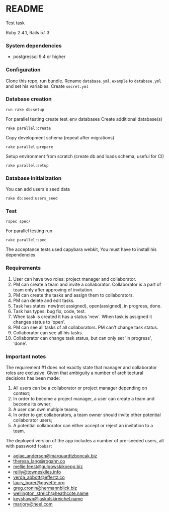 # README
Test task

Ruby  2.4.1, Rails 5.1.3
### System dependencies
* postgressql 9.4 or higher

### Configuration

Clone this repo, run bundle.
Rename `database.yml.example` to `database.yml` and set his variables.
Create `secret.yml`

### Database creation
```
run rake db:setup
```
For parallel testing create test_env databases
Create additional database(s)
```
rake parallel:create
```
Copy development schema (repeat after migrations)
```
rake parallel:prepare
```
Setup environment from scratch (create db and loads schema, useful for CI)
```
rake parallel:setup
```
### Database initialization

You can add users`s seed data 

```
rake db:seed:users_seed
```

### Test

```
rspec spec/ 
```
For parallel testing run
```
rake parallel:spec
```

The acceptance tests used capybara webkit, You must have to install his dependencies

### Requirements

1. User can have two roles: project manager and collaborator.
2. PM can create a team and invite a collaborator. Collaborator is a part of team only after approving of invitation.
3. PM can create the tasks and assign them to collaborators.
4. PM can delete and edit tasks.
5. Task has states: new(not assigned), open(assigned), in progress, done.
6. Task has types: bug fix, code, test.
7. When task is created it has a status 'new'. When task is assigned it changes status to 'open'.
8. PM can see all tasks of all collaborators. PM can't change task status.
9. Collaborator can see all his tasks.
10. Collaborator can change task status, but can only set 'in progress', 'done'.


### Important notes

The requirement #1 does not exactly state that manager and collaborator roles are exclusive. Given that ambiguity a number of architectural decisions has been made:

1. All users can be a collaborator or project manager depending on context;
2. In order to become a project manager, a user can create a team and become its owner;
3. A user can own multiple teams;
4. In order to get collaborators, a team owner should invite other potential collaborator users;
5. A potential collaborator can either accept or reject an invitation to a team.

The deployed version of the app includes a number of pre-seeded users, all with password `foobar`:

* aglae_anderson@marquardtzboncak.biz
* theresa_lang@rogahn.co
* mellie.feest@gulgowskikoepp.biz
* reilly@towneskiles.info
* verda_abbott@effertz.co
* laury_borer@goyette.org
* greg.cronin@hermannblick.biz
* wellington_streich@heathcote.name
* keyshawn@jaskolskireichel.name
* marjory@heel.com
